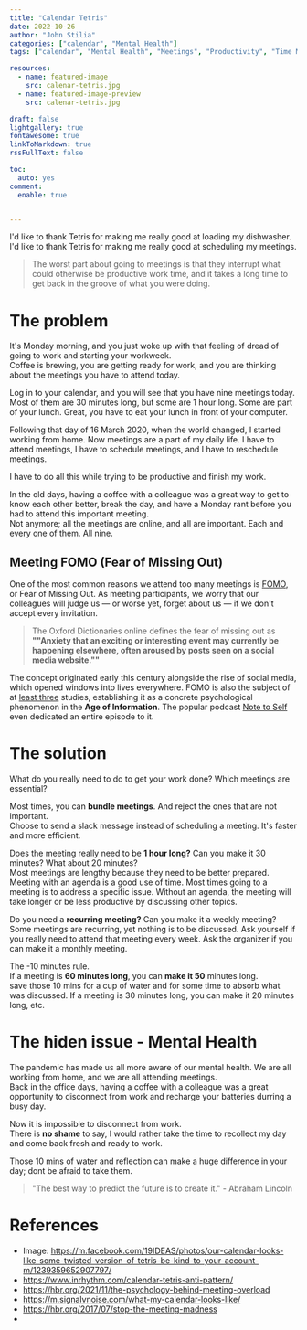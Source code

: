 ```yaml
---
title: "Calendar Tetris"
date: 2022-10-26
author: "John Stilia"
categories: ["calendar", "Mental Health"]
tags: ["calendar", "Mental Health", "Meetings", "Productivity", "Time Management", "Tetris Effect"]

resources:
  - name: featured-image
    src: calenar-tetris.jpg
  - name: featured-image-preview
    src: calenar-tetris.jpg

draft: false
lightgallery: true
fontawesome: true
linkToMarkdown: true
rssFullText: false

toc:
  auto: yes
comment:
  enable: true


---
```


<style>
img {
    box-shadow: inset 10px 10px 60px #fff;
    -moz-border-radius:25px;
    border-radius:10px;
}
</style>


 I'd like to thank Tetris for making me really good at loading my dishwasher. I'd like to thank Tetris for making me really good at scheduling my meetings.

<!--more-->

> The worst part about going to meetings is that they interrupt what could otherwise be productive work time, and it takes a long time to get back in the groove of what you were doing.

# The problem
It's Monday morning, and you just woke up with that feeling of dread of going to work and starting your workweek. <br>
Coffee is brewing, you are getting ready for work, and you are thinking about the meetings you have to attend today. <br>

Log in to your calendar, and you will see that you have nine meetings today.
Most of them are 30 minutes long, but some are 1 hour long.
Some are part of your lunch. Great, you have to eat your lunch in front of your computer. <br>


Following that day of 16 March 2020, when the world changed, I started working from home.
Now meetings are a part of my daily life.
I have to attend meetings, I have to schedule meetings, and I have to reschedule meetings. <br>

I have to do all this while trying to be productive and finish my work. <br>
<!-- mention mental health -->

In the old days, having a coffee with a colleague was a great way to get to know each other better, break the day, and have a Monday rant before you had to attend this important meeting. <br>
Not anymore; all the meetings are online, and all are important. Each and every one of them. All nine.



## Meeting FOMO (Fear of Missing Out)

One of the most common reasons we attend too many meetings is [FOMO](https://en.wikipedia.org/wiki/Fear_of_missing_out), or Fear of Missing Out. As meeting participants, we worry that our colleagues will judge us — or worse yet, forget about us — if we don't accept every invitation.

>The Oxford Dictionaries online defines the fear of missing out as <br>
> **""Anxiety that an exciting or interesting event may currently be happening elsewhere, often aroused by posts seen on a social media website.""**

The concept originated early this century alongside the rise of social media, which opened windows into lives everywhere. FOMO is also the subject of at [least three](https://www.huffpost.com/entry/fear-of-missing-out-life-dissatisfaction-fomo_n_3275349) studies, establishing it as a concrete psychological phenomenon in the **Age of Information**. The popular podcast [Note to Self](https://open.spotify.com/show/59VYjQEEd5dWljjEtikoCx?si=1528031414cc4a81) even dedicated an entire episode to it.



# The solution

What do you really need to do to get your work done? Which meetings are essential?

Most times, you can **bundle meetings**. And reject the ones that are not important. <br>
Choose to send a slack message instead of scheduling a meeting. It's faster and more efficient.

Does the meeting really need to be **1 hour long?** Can you make it 30 minutes? What about 20 minutes? <br>
Most meetings are lengthy because they need to be better prepared. Meeting with an agenda is a good use of time. Most times going to a meeting is to address a specific issue.
Without an agenda, the meeting will take longer or be less productive by discussing other topics.

Do you need a **recurring meeting?** Can you make it a weekly meeting? <br>
Some meetings are recurring, yet nothing is to be discussed. Ask yourself if you really need to attend that meeting every week. Ask the organizer if you can make it a monthly meeting.

The -10 minutes rule. <br>
If a meeting is **60 minutes long**, you can **make it 50** minutes long. <br> save those 10 mins for a cup of water and for some time to absorb what was discussed.
If a meeting is 30 minutes long, you can make it 20 minutes long, etc. <br>




# The hiden issue - Mental Health

The pandemic has made us all more aware of our mental health. We are all working from home, and we are all attending meetings. <br>
Back in the office days, having a coffee with a colleague was a great opportunity to disconnect from work and recharge your batteries durring a busy day.

Now it is impossible to disconnect from work. <br>
There is **no shame** to say, I would rather take the time to recollect my day and come back fresh and ready to work. <br>

Those 10 mins of water and reflection can make a huge difference in your day; dont be afraid to take them. <br>

> "The best way to predict the future is to create it." - Abraham Lincoln



# References

- Image: <https://m.facebook.com/19IDEAS/photos/our-calendar-looks-like-some-twisted-version-of-tetris-be-kind-to-your-account-m/1239359652907797/>
- <https://www.inrhythm.com/calendar-tetris-anti-pattern/>
- <https://hbr.org/2021/11/the-psychology-behind-meeting-overload>
- <https://m.signalvnoise.com/what-my-calendar-looks-like/>
- <https://hbr.org/2017/07/stop-the-meeting-madness>
-